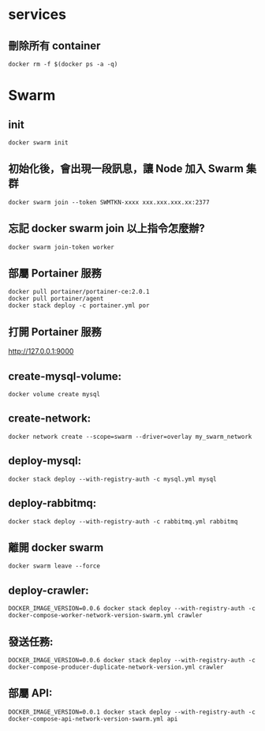 # services

## 刪除所有 container

    docker rm -f $(docker ps -a -q)

# Swarm

## init

    docker swarm init

## 初始化後，會出現一段訊息，讓 Node 加入 Swarm 集群

    docker swarm join --token SWMTKN-xxxx xxx.xxx.xxx.xx:2377

## 忘記 docker swarm join 以上指令怎麼辦?

	docker swarm join-token worker

## 部屬 Portainer 服務

	docker pull portainer/portainer-ce:2.0.1
	docker pull portainer/agent
	docker stack deploy -c portainer.yml por

## 打開 Portainer 服務

http://127.0.0.1:9000

## create-mysql-volume:
	docker volume create mysql

## create-network:
	docker network create --scope=swarm --driver=overlay my_swarm_network

## deploy-mysql:
	docker stack deploy --with-registry-auth -c mysql.yml mysql

## deploy-rabbitmq:
	docker stack deploy --with-registry-auth -c rabbitmq.yml rabbitmq

## 離開 docker swarm
	docker swarm leave --force

## deploy-crawler:
	DOCKER_IMAGE_VERSION=0.0.6 docker stack deploy --with-registry-auth -c docker-compose-worker-network-version-swarm.yml crawler

## 發送任務:
	DOCKER_IMAGE_VERSION=0.0.6 docker stack deploy --with-registry-auth -c docker-compose-producer-duplicate-network-version.yml crawler

## 部屬 API:
	DOCKER_IMAGE_VERSION=0.0.1 docker stack deploy --with-registry-auth -c docker-compose-api-network-version-swarm.yml api

